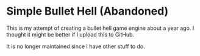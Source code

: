 # Simple Bullet Hell (Abandoned)
This is my attempt of creating a bullet hell game engine about a year ago. I
thought it might be better if I upload this to GitHub.

It is no longer maintained since I have other stuff to do.